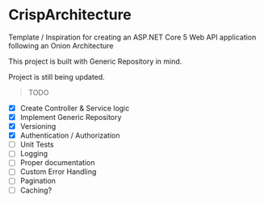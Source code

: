 # CrispArchitecture
Template / Inspiration for creating an ASP.NET Core 5 Web API application following an Onion Architecture

This project is built with Generic Repository in mind.

Project is still being updated.

>TODO 
- [x] Create Controller & Service logic
- [x] Implement Generic Repository
- [x] Versioning
- [x] Authentication / Authorization
- [ ] Unit Tests
- [ ] Logging
- [ ] Proper documentation
- [ ] Custom Error Handling
- [ ] Pagination
- [ ] Caching?
